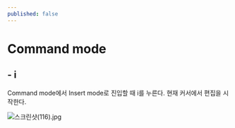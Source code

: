 ```yaml
---
published: false
---
```

# Command mode

## - i
Command mode에서 Insert mode로 진입할 때 i를 누른다. 
현재 커서에서 편집을 시작한다.


![스크린샷(116).jpg]({{site.baseurl}}/images/스크린샷(116).jpg)


